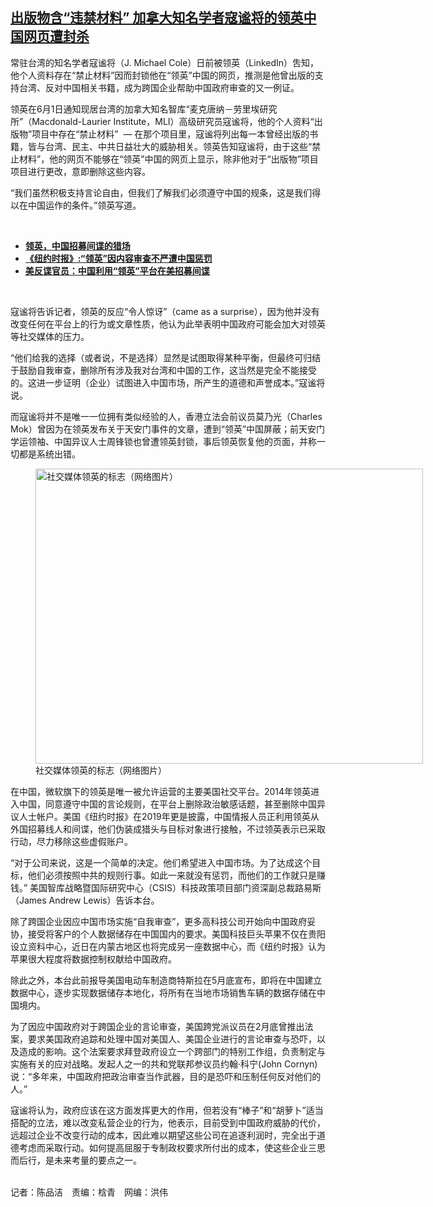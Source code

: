 <!--1622665953000-->
[出版物含“违禁材料”    加拿大知名学者寇谧将的领英中国网页遭封杀](https://www.rfa.org/mandarin/yataibaodao/junshiwaijiao/cm-06022021113604.html)
------

<p></p><p>常驻台湾的知名学者寇谧将（<span>J. Michael Cole</span><span>）日前被领英（</span><span>LinkedIn</span><span>）吿知，他个人资料存在</span><span>“</span><span>禁止材料</span><span>”</span><span>因而封锁他在</span><span>“</span><span>领英</span><span>”</span><span>中国的网页，推测是他曾出版的支持台湾、反对中国相关书籍，成为跨国企业帮助中国政府审查的又一例证。</span></p><p><span>领英在</span><span>6</span><span>月</span><span>1</span><span>日通知现居台湾的加拿大知名智库</span><span>“</span><span>麦克唐纳－劳里埃研究所</span><span>”</span><span>（</span><span>Macdonald-Laurier Institute</span><span>，</span><span>MLI</span><span>）高级研究员寇谧将，他的个人资料</span><span>“</span><span>出版物</span><span>”</span><span>项目中存在</span><span>“</span><span>禁止材料</span><span>”  — </span><span>在那个项目里，寇谧将列出每一本曾经出版的书籍，皆与台湾、民主、中共日益壮大的威胁相关。领英告知寇谧将，由于这些</span><span>“</span><span>禁止材料</span><span>”</span><span>，他的网页不能够在</span><span>“</span><span>领英</span><span>”</span><span>中国的网页上显示，除非他对于</span><span>“</span><span>出版物</span><span>”</span><span>项目项目进行更改，意即删除这些内容。</span></p><p><span>“</span><span>我们虽然积极支持言论自由，但我们了解我们必须遵守中国的规条，这是我们得以在中国运作的条件。</span><span>”</span><span>领英写道。</span></p><p><br/></p><ul><li><a href="https://www.rfa.org/mandarin/yataibaodao/zhengzhi/wkw-08292019222547.html"><strong>领英，中国招募间谍的猎场</strong></a></li><li><strong><a href="https://www.rfa.org/mandarin/Xinwen/9-03192021124914.html">《纽约时报》:“领英”因内容审查不严遭中国惩罚</a></strong></li><li><strong><a href="https://www.rfa.org/mandarin/Xinwen/10-09012018170010.html">美反谍官员：中国利用“领英”平台在美招募间谍</a></strong></li></ul><p><br/></p><p><span>寇谧将告诉记者，领英的反应</span><span>“</span><span>令人惊讶</span><span>”</span><span>（</span><span>came as a surprise</span><span>），因为他并没有改变任何在平台上的行为或文章性质，他认为此举表明中国政府可能会加大对领英等社交媒体的压力。</span></p><p><span>“</span><span>他们给我的选择（或者说，不是选择）显然是试图取得某种平衡，但最终可归结于鼓励自我审查，删除所有涉及我对台湾和中国的工作，这当然是完全不能接受的。这进一步证明（企业）试图进入中国市场，所产生的道德和声誉成本。</span><span>”</span><span>寇谧将说。</span></p><p><span>而寇谧将并不是唯一一位拥有类似经验的人，香港立法会前议员莫乃光（</span><span>Charles Mok</span><span>）曾因为在领英发布关于天安门事件的文章，遭到</span><span>“</span><span>领英</span><span>”</span><span>中国屏蔽；前天安门学运领袖、中国异议人士周锋锁也曾遭领英封锁，事后领英恢复他的页面，并称一切都是系统出错。</span></p><p><span><figure class="image-richtext image-inline captioned" style="width:620px;"><img alt="社交媒体领英的标志（网络图片）" height="472" src="https://www.rfa.org/mandarin/yataibaodao/junshiwaijiao/cm-06022021113604.html/cm0602.jpg/@@images/2014890a-9fc0-4237-8f56-62878ca3f950.jpeg" title="cm0602.jpg" width="620"/><figcaption class="image-caption">社交媒体领英的标志（网络图片）</figcaption><small></small></figure></span></p><p><span>在中国，微软旗下的领英是唯一被允许运营的主要美国社交平台。</span><span>2014</span><span>年领英进入中国，同意遵守中国的言论规则，在平台上删除政治敏感话题，甚至删除中国异议人士帐户。美国《纽约时报》在</span><span>2019</span><span>年更是披露，中国情报人员正利用领英从外国招募线人和间谍，他们伪装成猎头与目标对象进行接触，不过领英表示已采取行动，尽力移除这些虚假账户。</span></p><p><span>“</span><span>对于公司来说，这是一个简单的决定。他们希望进入中国市场。为了达成这个目标，他们必须按照中共的规则行事。如此一来就没有惩罚，而他们的工作就只是赚钱。</span><span>” </span><span>美国智库战略暨国际研究中心（</span><span>CSIS</span><span>）科技政策项目部门资深副总裁路易斯（</span><span>James Andrew Lewis</span><span>）告诉本台。</span></p><p><span>除了跨国企业因应中国市场实施</span><span>“</span><span>自我审查</span><span>”</span><span>，更多高科技公司开始向中国政府妥协，接受将客户的个人数据储存在中国国内的要求。美国科技巨头苹果不仅在贵阳设立资料中心，近日在内蒙古地区也将完成另一座数据中心，而《纽约时报》认为苹果很大程度将数据控制权献给中国政府。</span></p><p><span>除此之外，本台此前报导美国电动车制造商特斯拉在</span><span>5</span><span>月底宣布，即将在中国建立数据中心，逐步实现数据储存本地化，将所有在当地市场销售车辆的数据存储在中国境内。</span></p><p><span>为了因应中国政府对于跨国企业的言论审查，美国跨党派议员在</span><span>2</span><span>月底曾推出法案，要求美国政府追踪和处理中国对美国人、美国企业进行的言论审查与恐吓，以及造成的影响。这个法案要求拜登政府设立一个跨部门的特别工作组，负责制定与实施有关的应对战略。发起人之一的共和党联邦参议员约翰</span><span>·</span><span>科宁</span><span>(John Cornyn)</span><span>说：</span><span>“</span><span>多年来，中国政府把政治审查当作武器，目的是恐吓和压制任何反对他们的人。</span><span>”</span></p><p><span>寇谧将认为，政府应该在这方面发挥更大的作用，但若没有</span><span>“</span><span>棒子</span><span>”</span><span>和</span><span>“</span><span>胡萝卜</span><span>”</span><span>适当搭配的立法，难以改变私营企业的行为，他表示，目前受到中国政府威胁的代价，远超过企业不改变行动的成本，因此难以期望这些公司在追逐利润时，完全出于道德考虑而采取行动。如何提高屈服于专制政权要求所付出的成本，使这些企业三思而后行，是未来考量的要点之一。</span></p><p><br/>记者：陈品洁　责编：梒青　网编：洪伟</p>
